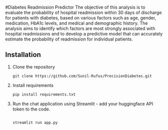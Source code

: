 #Diabetes Readmission Predictor
The objective of this analysis is to evaluate the probability of hospital readmission within 30
days of discharge for patients with diabetes, based on various factors such as age, gender,
medication, HbA1c levels, and medical and demographic history. The analysis aims to identify
which factors are most strongly associated with hospital readmissions and to develop a
predictive model that can accurately estimate the probability of readmission for individual
patients.


## Installation

1. Clone the repository
   ```
   git clone https://github.com/Sunil-Rufus/PrecisionDiabetes.git
   
   ```
2. Install requirements
   ```
   pip install requirements.txt
   ```

3. Run the chat application using Streamlit - add your huggingface API token to the code.
   ```
   
   streamlit run app.py
   ```
